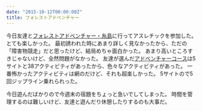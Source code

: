 ```yaml
---
date: "2015-10-12T00:00:00Z"
title: フォレストアドベンチャー
---
```


今日友達と[フォレストアドベンチャー・糸島][fa]に行ってアスレチックを参加した。
とても楽しかった。
最初誘われた時にあまり詳しく見なかったから、ただの「障害物競走」だと思ったけど、結局めちゃ面白かった。
あまり高いところすきじゃないけど、全然問題がなかった。
友達が選んだ[アドベンチャーコース][youtube]は5サイトと38アクティビティがあったから、色々なアクティビティがあった。
一番怖かったアクティビティは網のだけど、それも超楽しかった。
5サイトので5回ジップライン乗れられった。

今日遊んだばかりので今週末の宿題をちょっと急いでしてしまった。
時間を管理するのは難しいけど、友達と遊んだり休憩したりするのも大事だ。

[fa]: http://fa-itoshima.foret-aventure.jp/
[youtube]: https://www.youtube.com/watch?v=yl-1GbFNMlk
